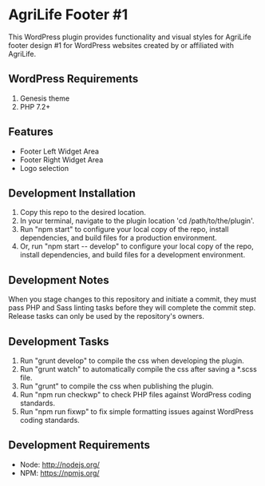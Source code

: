 # AgriLife Footer #1

This WordPress plugin provides functionality and visual styles for AgriLife footer design #1 for WordPress websites created by or affiliated with AgriLife.

## WordPress Requirements

1. Genesis theme
3. PHP 7.2+

## Features

* Footer Left Widget Area
* Footer Right Widget Area
* Logo selection

## Development Installation

1. Copy this repo to the desired location.
2. In your terminal, navigate to the plugin location 'cd /path/to/the/plugin'.
3. Run "npm start" to configure your local copy of the repo, install dependencies, and build files for a production environment.
4. Or, run "npm start -- develop" to configure your local copy of the repo, install dependencies, and build files for a development environment.

## Development Notes

When you stage changes to this repository and initiate a commit, they must pass PHP and Sass linting tasks before they will complete the commit step. Release tasks can only be used by the repository's owners.

## Development Tasks

1. Run "grunt develop" to compile the css when developing the plugin.
2. Run "grunt watch" to automatically compile the css after saving a *.scss file.
3. Run "grunt" to compile the css when publishing the plugin.
4. Run "npm run checkwp" to check PHP files against WordPress coding standards.
5. Run "npm run fixwp" to fix simple formatting issues against WordPress coding standards.

## Development Requirements

* Node: http://nodejs.org/
* NPM: https://npmjs.org/
